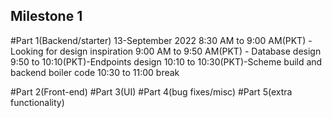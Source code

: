 ## Milestone 1
 #Part 1(Backend/starter)
 13-September 2022 
 8:30 AM to 9:00 AM(PKT) -Looking for design inspiration
 9:00 AM to 9:50 AM(PKT) - Database design
 9:50 to 10:10(PKT)-Endpoints design
 10:10 to 10:30(PKT)-Scheme build and backend boiler code
 10:30 to 11:00 break
 <!-- Writing boiler plate code for all endpoints and figuring out routes and redux setup and database/schemes setup  -->
#Part 2(Front-end)
#Part 3(UI)
#Part 4(bug fixes/misc)
#Part 5(extra functionality)